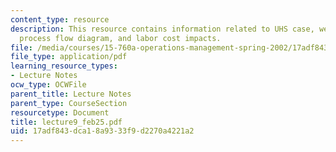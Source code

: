 ```yaml
---
content_type: resource
description: This resource contains information related to UHS case, webvan case,
  process flow diagram, and labor cost impacts.
file: /media/courses/15-760a-operations-management-spring-2002/17adf843dca18a9333f9d2270a4221a2_lecture9_feb25.pdf
file_type: application/pdf
learning_resource_types:
- Lecture Notes
ocw_type: OCWFile
parent_title: Lecture Notes
parent_type: CourseSection
resourcetype: Document
title: lecture9_feb25.pdf
uid: 17adf843-dca1-8a93-33f9-d2270a4221a2
---
```


